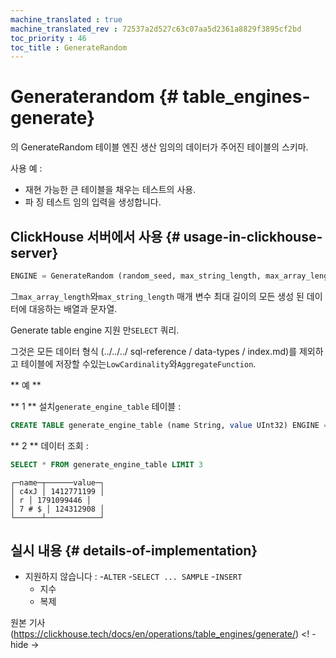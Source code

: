 ```yaml
---
machine_translated : true
machine_translated_rev : 72537a2d527c63c07aa5d2361a8829f3895cf2bd
toc_priority : 46
toc_title : GenerateRandom
---
```


# Generaterandom {# table_engines-generate}

의 GenerateRandom 테이블 엔진 생산 임의의 데이터가 주어진 테이블의 스키마.

사용 예 :

- 재현 가능한 큰 테이블을 채우는 테스트의 사용.
- 파 징 테스트 임의 입력을 생성합니다.

## ClickHouse 서버에서 사용 {# usage-in-clickhouse-server}

```sql
ENGINE = GenerateRandom (random_seed, max_string_length, max_array_length)
```

그`max_array_length`와`max_string_length` 매개 변수 최대 길이의 모든
생성 된 데이터에 대응하는 배열과 문자열.

Generate table engine 지원 만`SELECT` 쿼리.

그것은 모든 데이터 형식 (../../../ sql-reference / data-types / index.md)를 제외하고 테이블에 저장할 수있는`LowCardinality`와`AggregateFunction`.

** 예 **

** 1 ** 설치`generate_engine_table` 테이블 :

```sql
CREATE TABLE generate_engine_table (name String, value UInt32) ENGINE = GenerateRandom (1, 5, 3)
```

** 2 ** 데이터 조회 :

```sql
SELECT * FROM generate_engine_table LIMIT 3
```

```text
┌─name─┬──────value─┐
│ c4xJ │ 1412771199 │
│ r │ 1791099446 │
│ 7 # $ │ 124312908 │
└──────┴────────────┘
```

## 실시 내용 {# details-of-implementation}

- 지원하지 않습니다 :
    -`ALTER`
    -`SELECT ... SAMPLE`
    -`INSERT`
    - 지수
    - 복제

원본 기사 (https://clickhouse.tech/docs/en/operations/table_engines/generate/) <! - hide ->
